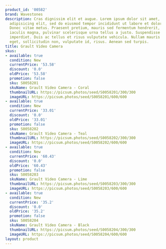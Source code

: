 ```yaml
---
product_id: '00582'
brand: Wavestones
description: Cras dignissim elit et augue. Lorem ipsum dolor sit amet, consectetur
  adipisicing elit, sed do eiusmod tempor incididunt ut labore et dolore magna aliqua.
  Donec vitae metus. Praesent pretium, mauris sed fermentum hendrerit, nulla lorem
  iaculis magna, pulvinar scelerisque urna tellus a justo. Suspendisse nunc. Nullam
  imperdiet. Duis ac tellus et risus vulputate vehicula. Nullam mauris orci, porttitor
  eget, sollicitudin non, vulputate id, risus. Aenean sed turpis.
title: Grault Video Camera
skus:
- available: true
  condition: New
  currentPrice: '53.58'
  discount: '0.0'
  oldPrice: '53.58'
  promotion: false
  sku: S0058201
  skuName: Grault Video Camera - Coral
  thumbnailURL: https://picsum.photos/seed/S0058201/300/300
  imageURL: https://picsum.photos/seed/S0058201/600/600
- available: true
  condition: New
  currentPrice: '33.01'
  discount: '0.0'
  oldPrice: '33.01'
  promotion: false
  sku: S0058202
  skuName: Grault Video Camera - Teal
  thumbnailURL: https://picsum.photos/seed/S0058202/300/300
  imageURL: https://picsum.photos/seed/S0058202/600/600
- available: true
  condition: New
  currentPrice: '60.43'
  discount: '0.0'
  oldPrice: '60.43'
  promotion: false
  sku: S0058203
  skuName: Grault Video Camera - Lime
  thumbnailURL: https://picsum.photos/seed/S0058203/300/300
  imageURL: https://picsum.photos/seed/S0058203/600/600
- available: true
  condition: New
  currentPrice: '35.2'
  discount: '0.0'
  oldPrice: '35.2'
  promotion: false
  sku: S0058204
  skuName: Grault Video Camera - Black
  thumbnailURL: https://picsum.photos/seed/S0058204/300/300
  imageURL: https://picsum.photos/seed/S0058204/600/600
layout: product
---
```

